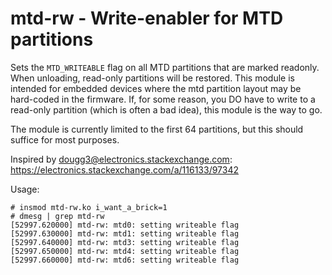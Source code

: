 mtd-rw - Write-enabler for MTD partitions
=========================================

Sets the `MTD_WRITEABLE` flag on all MTD partitions that are marked readonly.
When unloading, read-only partitions will be restored. This module is intended
for embedded devices where the mtd partition layout may be hard-coded in the
firmware. If, for some reason, you DO have to write to a read-only partition
(which is often a bad idea), this module is the way to go.

The module is currently limited to the first 64 partitions, but this
should suffice for most purposes.

Inspired by dougg3@electronics.stackexchange.com:
https://electronics.stackexchange.com/a/116133/97342

Usage:
```
# insmod mtd-rw.ko i_want_a_brick=1
# dmesg | grep mtd-rw
[52997.620000] mtd-rw: mtd0: setting writeable flag
[52997.630000] mtd-rw: mtd1: setting writeable flag
[52997.640000] mtd-rw: mtd3: setting writeable flag
[52997.650000] mtd-rw: mtd4: setting writeable flag
[52997.660000] mtd-rw: mtd6: setting writeable flag
```

